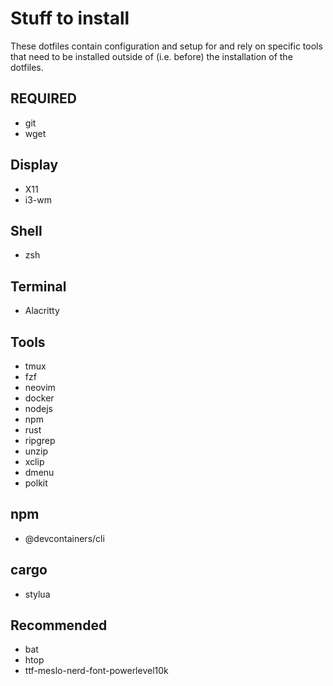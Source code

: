# Stuff to install

These dotfiles contain configuration and setup for and rely on specific tools
that need to be installed outside of (i.e. before) the installation of the dotfiles.

## REQUIRED

- git
- wget

## Display

- X11
- i3-wm

## Shell

- zsh

## Terminal

- Alacritty

## Tools

- tmux
- fzf
- neovim
- docker
- nodejs
- npm
- rust
- ripgrep
- unzip
- xclip
- dmenu
- polkit

## npm

- @devcontainers/cli

## cargo

- stylua

## Recommended

- bat
- htop
- ttf-meslo-nerd-font-powerlevel10k
